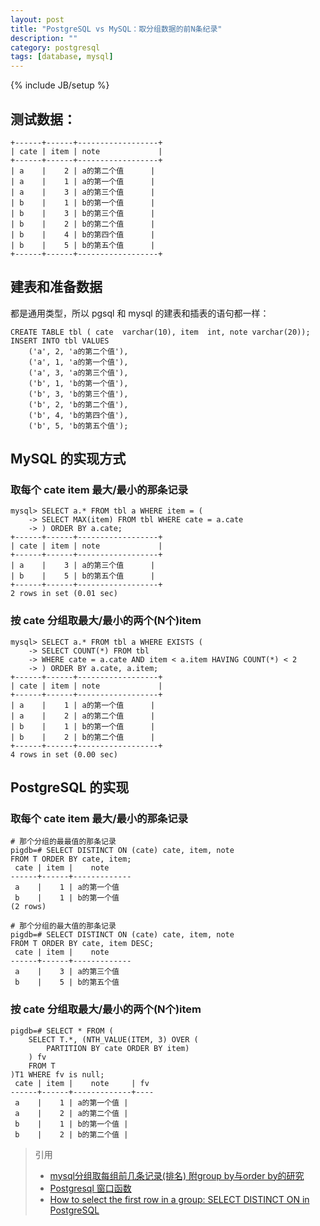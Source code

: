 ```yaml
---
layout: post
title: "PostgreSQL vs MySQL：取分组数据的前N条纪录"
description: ""
category: postgresql
tags: [database, mysql]
---
```

{% include JB/setup %}

## 测试数据：

	+------+------+------------------+
	| cate | item | note             |
	+------+------+------------------+
	| a    |    2 | a的第二个值      |
	| a    |    1 | a的第一个值      |
	| a    |    3 | a的第三个值      |
	| b    |    1 | b的第一个值      |
	| b    |    3 | b的第三个值      |
	| b    |    2 | b的第二个值      |
	| b    |    4 | b的第四个值      |
	| b    |    5 | b的第五个值      |
	+------+------+------------------+

## 建表和准备数据

都是通用类型，所以 pgsql 和 mysql 的建表和插表的语句都一样：

	CREATE TABLE tbl ( cate  varchar(10), item  int, note varchar(20));
	INSERT INTO tbl VALUES
	    ('a', 2, 'a的第二个值'),
	    ('a', 1, 'a的第一个值'),
	    ('a', 3, 'a的第三个值'),
	    ('b', 1, 'b的第一个值'),
	    ('b', 3, 'b的第三个值'),
	    ('b', 2, 'b的第二个值'),
	    ('b', 4, 'b的第四个值'),
	    ('b', 5, 'b的第五个值');

## MySQL 的实现方式


	
###  取每个 cate item 最大/最小的那条记录

	mysql> SELECT a.* FROM tbl a WHERE item = (
	    -> SELECT MAX(item) FROM tbl WHERE cate = a.cate
	    -> ) ORDER BY a.cate;
	+------+------+------------------+
	| cate | item | note             |
	+------+------+------------------+
	| a    |    3 | a的第三个值      |
	| b    |    5 | b的第五个值      |
	+------+------+------------------+
	2 rows in set (0.01 sec)

### 按 cate 分组取最大/最小的两个(N个)item

	mysql> SELECT a.* FROM tbl a WHERE EXISTS (
	    -> SELECT COUNT(*) FROM tbl
	    -> WHERE cate = a.cate AND item < a.item HAVING COUNT(*) < 2
	    -> ) ORDER BY a.cate, a.item;
	+------+------+------------------+
	| cate | item | note             |
	+------+------+------------------+
	| a    |    1 | a的第一个值      |
	| a    |    2 | a的第二个值      |
	| b    |    1 | b的第一个值      |
	| b    |    2 | b的第二个值      |
	+------+------+------------------+
	4 rows in set (0.00 sec)

## PostgreSQL 的实现

###  取每个 cate item 最大/最小的那条记录

	# 那个分组的最最值的那条记录
	pigdb=# SELECT DISTINCT ON (cate) cate, item, note
	FROM T ORDER BY cate, item;
	 cate | item |    note
	------+------+-------------
	 a    |    1 | a的第一个值
	 b    |    1 | b的第一个值
	(2 rows)
	
	# 那个分组的最大值的那条记录
	pigdb=# SELECT DISTINCT ON (cate) cate, item, note
	FROM T ORDER BY cate, item DESC;
	 cate | item |    note
	------+------+-------------
	 a    |    3 | a的第三个值
	 b    |    5 | b的第五个值

### 按 cate 分组取最大/最小的两个(N个)item

	pigdb=# SELECT * FROM (
		SELECT T.*, (NTH_VALUE(ITEM, 3) OVER (
			PARTITION BY cate ORDER BY item)
		) fv
		FROM T
	)T1 WHERE fv is null;
	 cate | item |    note     | fv
	------+------+-------------+----
	 a    |    1 | a的第一个值 |
	 a    |    2 | a的第二个值 |
	 b    |    1 | b的第一个值 |
	 b    |    2 | b的第二个值 |

> 引用
> 
> 	* [mysql分组取每组前几条记录(排名) 附group by与order by的研究](http://www.jb51.net/article/31590.h]m)
> 	* [Postgresql 窗口函数](http://www.postgresql.org/docs/9.4/static/functions-window.html)
> 	* [How to select the first row in a group: SELECT DISTINCT ON in PostgreSQL](http://www.vertabelo.com/blog/technical-articles/postgresql-select-distinct-on)